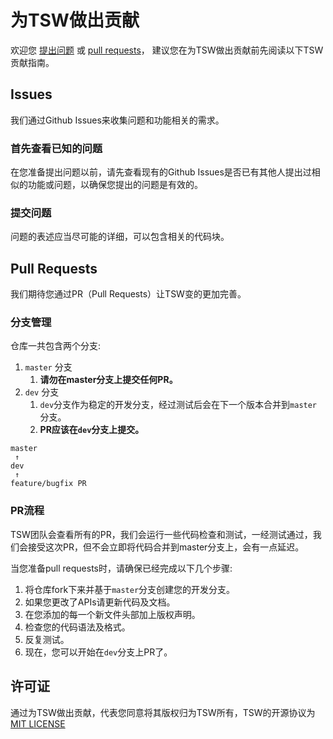 # 为TSW做出贡献
欢迎您 [提出问题](https://github.com/Tencent/TSW/issues) 或 [pull requests](https://github.com/Tencent/TSW/pulls)， 建议您在为TSW做出贡献前先阅读以下TSW贡献指南。 

## Issues
我们通过Github Issues来收集问题和功能相关的需求。

### 首先查看已知的问题
在您准备提出问题以前，请先查看现有的Github Issues是否已有其他人提出过相似的功能或问题，以确保您提出的问题是有效的。

### 提交问题
问题的表述应当尽可能的详细，可以包含相关的代码块。

## Pull Requests
我们期待您通过PR（Pull Requests）让TSW变的更加完善。

### 分支管理
仓库一共包含两个分支:

1. `master` 分支
	1. **请勿在master分支上提交任何PR。**
2. `dev` 分支
	1. `dev`分支作为稳定的开发分支，经过测试后会在下一个版本合并到`master`分支。
	2. **PR应该在`dev`分支上提交。**


```
master
 ↑
dev   
 ↑ 
feature/bugfix PR
```  

### PR流程
TSW团队会查看所有的PR，我们会运行一些代码检查和测试，一经测试通过，我们会接受这次PR，但不会立即将代码合并到master分支上，会有一点延迟。

当您准备pull requests时，请确保已经完成以下几个步骤:

1. 将仓库fork下来并基于`master`分支创建您的开发分支。
2. 如果您更改了APIs请更新代码及文档。
3. 在您添加的每一个新文件头部加上版权声明。
4. 检查您的代码语法及格式。
5. 反复测试。
6. 现在，您可以开始在`dev`分支上PR了。

## 许可证
通过为TSW做出贡献，代表您同意将其版权归为TSW所有，TSW的开源协议为[MIT LICENSE](https://github.com/Tencent/TSW/blob/master/LICENSE)